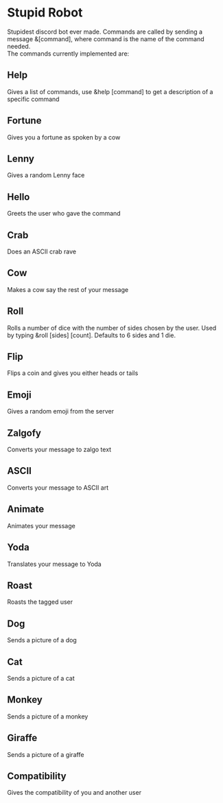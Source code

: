 # Stupid Robot
Stupidest discord bot ever made. Commands are called by sending a message &\[command], where command is the name of the command needed.  
The commands currently implemented are:

## Help
Gives a list of commands, use &help \[command] to get a description of a specific command

## Fortune
Gives you a fortune as spoken by a cow

## Lenny
Gives a random Lenny face

## Hello
Greets the user who gave the command

## Crab
Does an ASCII crab rave

## Cow
Makes a cow say the rest of your message

## Roll
Rolls a number of dice with the number of sides chosen by the user. Used by typing &roll \[sides] \[count]. Defaults to 6 sides and 1 die.

## Flip
Flips a coin and gives you either heads or tails

## Emoji
Gives a random emoji from the server

## Zalgofy
Converts your message to zalgo text

## ASCII
Converts your message to ASCII art

## Animate
Animates your message

## Yoda
Translates your message to Yoda

## Roast
Roasts the tagged user

## Dog
Sends a picture of a dog

## Cat
Sends a picture of a cat

## Monkey
Sends a picture of a monkey

## Giraffe
Sends a picture of a giraffe

## Compatibility
Gives the compatibility of you and another user